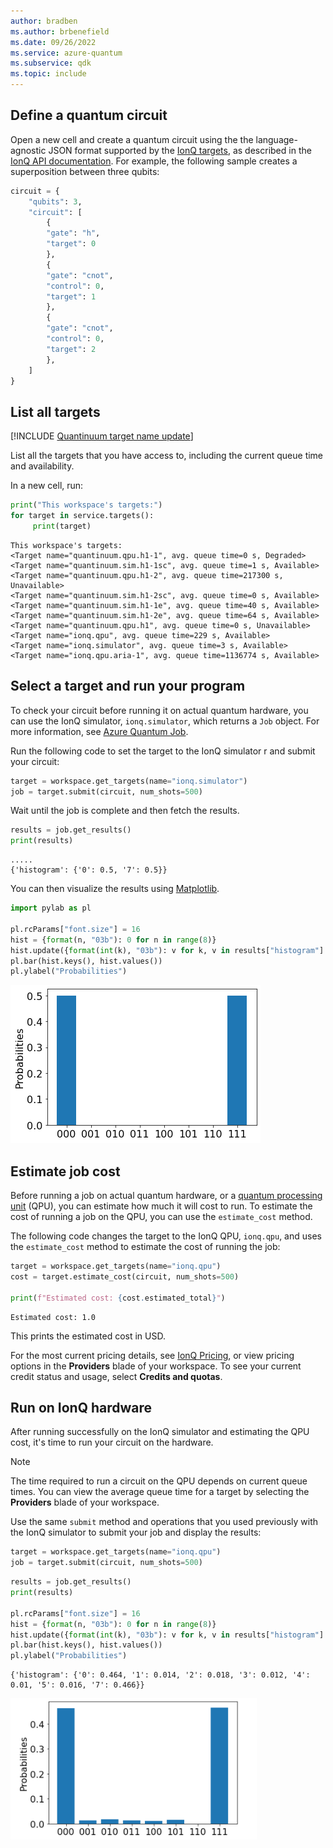 ```yaml
---
author: bradben
ms.author: brbenefield
ms.date: 09/26/2022
ms.service: azure-quantum
ms.subservice: qdk
ms.topic: include
---
```


## Define a quantum circuit

Open a new cell and create a quantum circuit using the the language-agnostic JSON format supported by the [IonQ targets](xref:microsoft.quantum.providers.ionq), as described in the [IonQ API documentation](https://docs.ionq.com/#tag/quantum_programs). For example, the following sample creates a superposition between three qubits:

```python
circuit = {
    "qubits": 3,
    "circuit": [
        {
        "gate": "h",
        "target": 0
        },
        {
        "gate": "cnot",
        "control": 0,
        "target": 1
        },
        {
        "gate": "cnot",
        "control": 0,
        "target": 2
        },
    ]
}
```

## List all targets

[!INCLUDE [Quantinuum target name update](quantinuum-name-change.md)]

List all the targets that you have access to, including the
current queue time and availability.

In a new cell, run:

```python
print("This workspace's targets:")
for target in service.targets():
     print(target)
```

```output
This workspace's targets:
<Target name="quantinuum.qpu.h1-1", avg. queue time=0 s, Degraded>
<Target name="quantinuum.sim.h1-1sc", avg. queue time=1 s, Available>
<Target name="quantinuum.qpu.h1-2", avg. queue time=217300 s, Unavailable>
<Target name="quantinuum.sim.h1-2sc", avg. queue time=0 s, Available>
<Target name="quantinuum.sim.h1-1e", avg. queue time=40 s, Available>
<Target name="quantinuum.sim.h1-2e", avg. queue time=64 s, Available>
<Target name="quantinuum.qpu.h1", avg. queue time=0 s, Unavailable>
<Target name="ionq.qpu", avg. queue time=229 s, Available>
<Target name="ionq.simulator", avg. queue time=3 s, Available>
<Target name="ionq.qpu.aria-1", avg. queue time=1136774 s, Available>
```

## Select a target and run your program

To check your circuit before running it on actual quantum hardware, you can use the IonQ simulator, `ionq.simulator`, which returns a `Job` object. For more information, see [Azure Quantum Job](xref:microsoft.quantum.optimization.job-reference).

Run the following code to set the target to the IonQ simulator r and submit your circuit:

```python
target = workspace.get_targets(name="ionq.simulator")
job = target.submit(circuit, num_shots=500)
```

Wait until the job is complete and then fetch the results.

```python
results = job.get_results()
print(results)
```

```output
.....
{'histogram': {'0': 0.5, '7': 0.5}}
```

You can then visualize the results using [Matplotlib](https://matplotlib.org/stable/users/installing/index.html).

```python
import pylab as pl

pl.rcParams["font.size"] = 16
hist = {format(n, "03b"): 0 for n in range(8)}
hist.update({format(int(k), "03b"): v for k, v in results["histogram"].items()})
pl.bar(hist.keys(), hist.values())
pl.ylabel("Probabilities")
```

![IonQ job output](../media/ionq-results.png)


## Estimate job cost

Before running a job on actual quantum hardware, or a [quantum processing unit](xref:microsoft.quantum.target-profiles) (QPU), you can estimate how much it will cost to run. To estimate the cost of running a job on the QPU, you can use the `estimate_cost` method.

The following code changes the target to the IonQ QPU, `ionq.qpu`, and uses the `estimate_cost` method to estimate the cost of running the job:

```python
target = workspace.get_targets(name="ionq.qpu")
cost = target.estimate_cost(circuit, num_shots=500)

print(f"Estimated cost: {cost.estimated_total}")
```

```output
Estimated cost: 1.0
```

This prints the estimated cost in USD.

For the most current pricing details, see [IonQ Pricing](xref:microsoft.quantum.providers.ionq#pricing), or view pricing options in the **Providers** blade of your workspace. To see your current credit status and usage, select **Credits and quotas**.

## Run on IonQ hardware

After running successfully on the IonQ simulator and estimating the QPU cost, it's time to run your circuit on the hardware. 

> [!NOTE] 
> The time required to run a circuit on the QPU depends on current queue times. You can view the average queue time for a target by selecting the **Providers** blade of your workspace.

Use the same `submit` method and operations that you used previously with the IonQ simulator to submit your job and display the results:

```python
target = workspace.get_targets(name="ionq.qpu")
job = target.submit(circuit, num_shots=500)
```

```python
results = job.get_results()
print(results)

pl.rcParams["font.size"] = 16
hist = {format(n, "03b"): 0 for n in range(8)}
hist.update({format(int(k), "03b"): v for k, v in results["histogram"].items()})
pl.bar(hist.keys(), hist.values())
pl.ylabel("Probabilities")
```

```output
{'histogram': {'0': 0.464, '1': 0.014, '2': 0.018, '3': 0.012, '4': 0.01, '5': 0.016, '7': 0.466}}
```

![IonQ job output qpu](../media/ionq-results-qpu.png)
